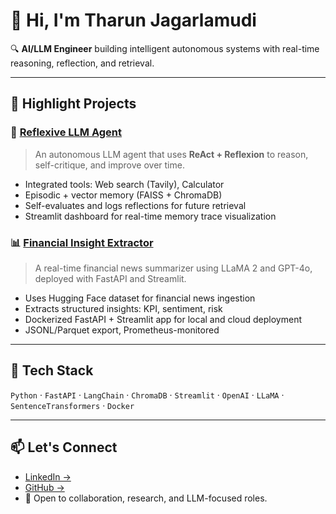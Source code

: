 # 👋 Hi, I'm Tharun Jagarlamudi

🔍 **AI/LLM Engineer** building intelligent autonomous systems with real-time reasoning, reflection, and retrieval.

---

## 🧠 Highlight Projects

### 🤖 [Reflexive LLM Agent](https://github.com/rtj1/autonomousAgent)
> An autonomous LLM agent that uses **ReAct + Reflexion** to reason, self-critique, and improve over time.
- Integrated tools: Web search (Tavily), Calculator
- Episodic + vector memory (FAISS + ChromaDB)
- Self-evaluates and logs reflections for future retrieval
- Streamlit dashboard for real-time memory trace visualization

### 📊 [Financial Insight Extractor](https://github.com/rtj1/financial-news-summarizer)
> A real-time financial news summarizer using LLaMA 2 and GPT-4o, deployed with FastAPI and Streamlit.
- Uses Hugging Face dataset for financial news ingestion
- Extracts structured insights: KPI, sentiment, risk
- Dockerized FastAPI + Streamlit app for local and cloud deployment
- JSONL/Parquet export, Prometheus-monitored

---

## 🧰 Tech Stack

`Python` · `FastAPI` · `LangChain` · `ChromaDB` · `Streamlit` · `OpenAI` · `LLaMA` · `SentenceTransformers` · `Docker`

---

## 📫 Let's Connect

- [LinkedIn →](https://linkedin.com/in/tharun-jagarlamudi-664a9331b)
- [GitHub →](https://github.com/rtj1)
- 💬 Open to collaboration, research, and LLM-focused roles.
